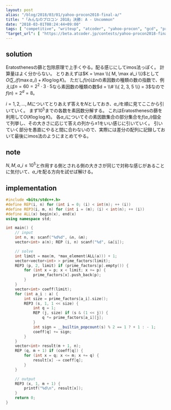 ```yaml
---
layout: post
alias: "/blog/2018/03/01/yahoo-procon2018-final-a/"
title: "「みんなのプロコン 2018」決勝: A - Uncommon"
date: "2018-03-01T08:24:44+09:00"
tags: [ "competitive", "writeup", "atcoder", "yahoo-procon", "gcd", "prime-number", "sieve-of-eratosthenes", "inclusion-exclusion-principle", "imos-method" ]
"target_url": [ "https://beta.atcoder.jp/contests/yahoo-procon2018-final-open/tasks/yahoo_procon2018_final_a" ]
---
```


## solution

Eratosthenesの篩と包除原理で上手くやる。配る感じにしてimos法っぽく。
計算量はよく分からない。
とりあえずは$K = \max \\{ M, \max a\_i \\}$として$O(\sum\_i f(\max a\_i) + K \log \log K)$。
ただし$f(n)$は$n$の素因数の種類の数の指数で、例えば$n = 60 = 2^2 \cdot 3 \cdot 5$なら素因数の種類の数$d = \\# \\{ 2, 3, 5 \\} = 3$なので$f(n) = 2^d = 8$。

$i = 1, 2, \dots, M$についてとりあえず答えを$N$としておき、$a\_i$を順に見てここから引いていく。
まず$10^5$までの各数を素因数分解する。
これはEratosthenesの篩を利用して$O(K \log \log K)$。
各$a\_i$についてその素因数集合の部分集合を$f(a\_i)$個全て列挙し、その大きさに応じて答えの列から$\pm 1$をいい感じに引いていく。
引いていく部分を愚直にやると間に合わないので、実際には差分の配列に記録しておいて最後にimos法のようにまとめてやる。

## note

$N, M, a\_i \le 10^5$と作用する側とされる側の大きさが同じで対称な感じがあることに気付いて、$a\_i$を配る方向を試せば解ける。

## implementation

``` c++
#include <bits/stdc++.h>
#define REP(i, n) for (int i = 0; (i) < int(n); ++ (i))
#define REP3(i, m, n) for (int i = (m); (i) < int(n); ++ (i))
#define ALL(x) begin(x), end(x)
using namespace std;

int main() {
    // input
    int n, m; scanf("%d%d", &n, &m);
    vector<int> a(n); REP (i, n) scanf("%d", &a[i]);

    // solve
    int limit = max(m, *max_element(ALL(a))) + 1;
    vector<vector<int> > prime_factors(limit);
    REP3 (p, 2, limit) if (prime_factors[p].empty()) {
        for (int x = p; x < limit; x += p) {
            prime_factors[x].push_back(p);
        }
    }
    vector<int> coeff(limit);
    for (int a_i : a) {
        int size = prime_factors[a_i].size();
        REP3 (s, 1, 1 << size) {
            int q = 1;
            REP (j, size) if (s & (1 << j)) {
                q *= prime_factors[a_i][j];
            }
            int sign = __builtin_popcount(s) % 2 == 1 ? + 1 : - 1;
            coeff[q] += sign;
        }
    }
    vector<int> result(m + 1, n);
    REP (q, m + 1) if (coeff[q]) {
        for (int x = q; x <= m; x += q) {
            result[x] -= coeff[q];
        }
    }

    // output
    REP3 (x, 1, m + 1) {
        printf("%d\n", result[x]);
    }
    return 0;
}
```
